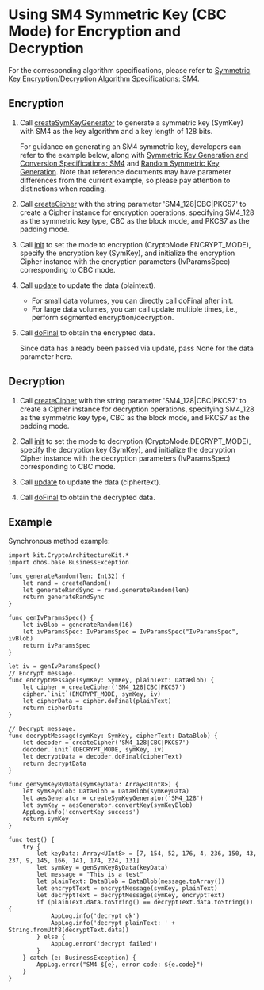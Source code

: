 # Using SM4 Symmetric Key (CBC Mode) for Encryption and Decryption

For the corresponding algorithm specifications, please refer to [Symmetric Key Encryption/Decryption Algorithm Specifications: SM4](./cj-crypto-sym-encrypt-decrypt-spec.md#sm4).

## Encryption

1. Call [createSymKeyGenerator](../../../../API_Reference/source_en/apis/CryptoArchitectureKit/cj-apis-crypto.md#func-createsymkeygeneratorstring) to generate a symmetric key (SymKey) with SM4 as the key algorithm and a key length of 128 bits.

    For guidance on generating an SM4 symmetric key, developers can refer to the example below, along with [Symmetric Key Generation and Conversion Specifications: SM4](./cj-crypto-sym-key-generation-conversion-spec.md#sm4) and [Random Symmetric Key Generation](./cj-crypto-generate-sym-key-randomly.md). Note that reference documents may have parameter differences from the current example, so please pay attention to distinctions when reading.

2. Call [createCipher](../../../../API_Reference/source_en/apis/CryptoArchitectureKit/cj-apis-crypto.md#func-createcipherstring) with the string parameter 'SM4_128|CBC|PKCS7' to create a Cipher instance for encryption operations, specifying SM4_128 as the symmetric key type, CBC as the block mode, and PKCS7 as the padding mode.

3. Call [init](../../../../API_Reference/source_en/apis/CryptoArchitectureKit/cj-apis-crypto.md#func-initcryptomode-key-paramsspec) to set the mode to encryption (CryptoMode.ENCRYPT_MODE), specify the encryption key (SymKey), and initialize the encryption Cipher instance with the encryption parameters (IvParamsSpec) corresponding to CBC mode.

4. Call [update](../../../../API_Reference/source_en/apis/CryptoArchitectureKit/cj-apis-crypto.md#func-updatedatablob) to update the data (plaintext).

    - For small data volumes, you can directly call doFinal after init.
    - For large data volumes, you can call update multiple times, i.e., perform segmented encryption/decryption.

5. Call [doFinal](../../../../API_Reference/source_en/apis/CryptoArchitectureKit/cj-apis-crypto.md#func-dofinaldatablob) to obtain the encrypted data.

    Since data has already been passed via update, pass None for the data parameter here.

## Decryption

1. Call [createCipher](../../../../API_Reference/source_en/apis/CryptoArchitectureKit/cj-apis-crypto.md#func-createcipherstring) with the string parameter 'SM4_128|CBC|PKCS7' to create a Cipher instance for decryption operations, specifying SM4_128 as the symmetric key type, CBC as the block mode, and PKCS7 as the padding mode.

2. Call [init](../../../../API_Reference/source_en/apis/CryptoArchitectureKit/cj-apis-crypto.md#func-initcryptomode-key-paramsspec) to set the mode to decryption (CryptoMode.DECRYPT_MODE), specify the decryption key (SymKey), and initialize the decryption Cipher instance with the decryption parameters (IvParamsSpec) corresponding to CBC mode.

3. Call [update](../../../../API_Reference/source_en/apis/CryptoArchitectureKit/cj-apis-crypto.md#func-updatedatablob) to update the data (ciphertext).

4. Call [doFinal](../../../../API_Reference/source_en/apis/CryptoArchitectureKit/cj-apis-crypto.md#func-dofinaldatablob) to obtain the decrypted data.

## Example

Synchronous method example:

<!-- compile -->

```cangjie
import kit.CryptoArchitectureKit.*
import ohos.base.BusinessException

func generateRandom(len: Int32) {
    let rand = createRandom()
    let generateRandSync = rand.generateRandom(len)
    return generateRandSync
}

func genIvParamsSpec() {
    let ivBlob = generateRandom(16)
    let ivParamsSpec: IvParamsSpec = IvParamsSpec("IvParamsSpec", ivBlob)
    return ivParamsSpec
}

let iv = genIvParamsSpec()
// Encrypt message.
func encryptMessage(symKey: SymKey, plainText: DataBlob) {
    let cipher = createCipher('SM4_128|CBC|PKCS7')
    cipher.`init`(ENCRYPT_MODE, symKey, iv)
    let cipherData = cipher.doFinal(plainText)
    return cipherData
}

// Decrypt message.
func decryptMessage(symKey: SymKey, cipherText: DataBlob) {
    let decoder = createCipher('SM4_128|CBC|PKCS7')
    decoder.`init`(DECRYPT_MODE, symKey, iv)
    let decryptData = decoder.doFinal(cipherText)
    return decryptData
}

func genSymKeyByData(symKeyData: Array<UInt8>) {
    let symKeyBlob: DataBlob = DataBlob(symKeyData)
    let aesGenerator = createSymKeyGenerator('SM4_128')
    let symKey = aesGenerator.convertKey(symKeyBlob)
    AppLog.info('convertKey success')
    return symKey
}

func test() {
    try {
        let keyData: Array<UInt8> = [7, 154, 52, 176, 4, 236, 150, 43, 237, 9, 145, 166, 141, 174, 224, 131]
        let symKey = genSymKeyByData(keyData)
        let message = "This is a test"
        let plainText: DataBlob = DataBlob(message.toArray())
        let encryptText = encryptMessage(symKey, plainText)
        let decryptText = decryptMessage(symKey, encryptText)
        if (plainText.data.toString() == decryptText.data.toString()) {
            AppLog.info('decrypt ok')
            AppLog.info('decrypt plainText: ' + String.fromUtf8(decryptText.data))
        } else {
            AppLog.error('decrypt failed')
        }
    } catch (e: BusinessException) {
        AppLog.error("SM4 ${e}, error code: ${e.code}")
    }
}
```